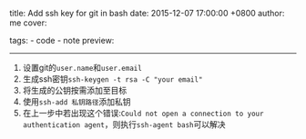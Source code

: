title: Add ssh key for git in bash
date: 2015-12-07 17:00:00 +0800
author: me
cover: 
<!-- draft: true -->
tags:
    - code
    - note
preview: 

---

1. 设置git的`user.name`和`user.email`
2. 生成ssh密钥`ssh-keygen -t rsa -C "your email"`
3. 将生成的公钥按需添加至目标
4. 使用`ssh-add 私钥路径`添加私钥
5. 在上一步中若出现这个错误:`Could not open a connection to your authentication agent`，则执行`ssh-agent bash`可以解决
